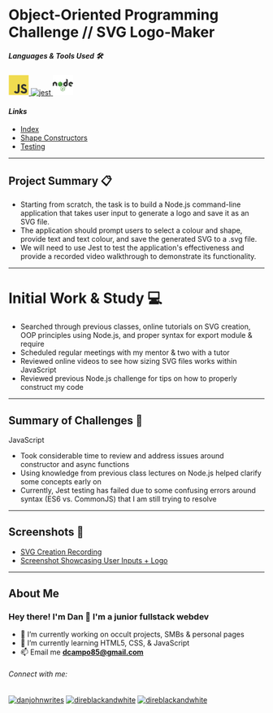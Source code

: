 # Object-Oriented Programming Challenge // SVG Logo-Maker

##### _Languages & Tools Used_ 🛠
<p align="left"> 
<a href="https://developer.mozilla.org/en-US/docs/Web/JavaScript" target="_blank" rel="noreferrer"><img src="https://raw.githubusercontent.com/devicons/devicon/master/icons/javascript/javascript-original.svg" alt="javascript" width="40" height="40"/> </a> <a href="https://jestjs.io" target="_blank" rel="noreferrer"> <img src="https://www.vectorlogo.zone/logos/jestjsio/jestjsio-icon.svg" alt="jest" width="40" height="40"/> </a> <a href="https://nodejs.org" target="_blank" rel="noreferrer"> <img src="https://raw.githubusercontent.com/devicons/devicon/master/icons/nodejs/nodejs-original-wordmark.svg" alt="nodejs" width="40" height="40"/></a></p>

#### _Links_
* <a href="https://github.com/F3N215/OOP-SVG-Maker/blob/main/index.js">Index</a>
* <a href="https://github.com/F3N215/OOP-SVG-Maker/blob/main/lib/shapes.js">Shape Constructors</a>
* <a href="https://github.com/F3N215/OOP-SVG-Maker/blob/main/lib/shapes.test.js">Testing</a>

-----
## Project Summary 📋
* Starting from scratch, the task is to build a Node.js command-line application that takes user input to generate a logo and save it as an SVG file.
* The application should prompt users to select a colour and shape, provide text and text colour, and save the generated SVG to a .svg file.
* We will need to use Jest to test the application's effectiveness and provide a recorded video walkthrough to demonstrate its functionality.

-----
# Initial Work & Study 💻  
* Searched through previous classes, online tutorials on SVG creation, OOP principles using Node.js, and proper syntax for export module & require
* Scheduled regular meetings with my mentor & two with a tutor 
* Reviewed online videos to see how sizing SVG files works within JavaScript
* Reviewed previous Node.js challenge for tips on how to properly construct my code 

-----
## Summary of Challenges 📝  
JavaScript
* Took considerable time to review and address issues around constructor and async functions
* Using knowledge from previous class lectures on Node.js helped clarify some concepts early on
* Currently, Jest testing has failed due to some confusing errors around syntax (ES6 vs. CommonJS) that I am still trying to resolve

-----
## Screenshots 📸
* <a href="https://streamable.com/m4kbjk">SVG Creation Recording</a>
* <a href="https://github.com/F3N215/OOP-SVG-Maker/blob/main/Images/Screenshot-1.png">Screenshot Showcasing User Inputs + Logo</a>

-----
## About Me
<h3 align="left">Hey there! I'm Dan 👋 I'm a junior fullstack webdev</h3>

* 🔭 I’m currently working on occult projects, SMBs & personal pages
* 🌱 I’m currently learning HTML5, CSS, & JavaScript
* 📫 Email me **dcampo85@gmail.com**

<h6 align="left">Connect with me:</h6>
<p align="left">
<a href="https://twitter.com/danjohnwrites" target="blank"><img align="center" src="https://raw.githubusercontent.com/rahuldkjain/github-profile-readme-generator/master/src/images/icons/Social/twitter.svg" alt="danjohnwrites" height="30" width="40" /></a>
<a href="https://instagram.com/direblackandwhite" target="blank"><img align="center" src="https://raw.githubusercontent.com/rahuldkjain/github-profile-readme-generator/master/src/images/icons/Social/instagram.svg" alt="direblackandwhite" height="30" width="40" /></a>
<a href="https://instagram.com/direpike" target="blank"><img align="center" src="https://raw.githubusercontent.com/rahuldkjain/github-profile-readme-generator/master/src/images/icons/Social/instagram.svg" alt="direblackandwhite" height="30" width="40" /></a>
</p>

